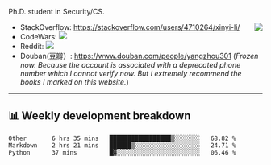 Ph.D. student in Security/CS.

<img align="right" src="https://github-readme-stats.vercel.app/api?username=li-xin-yi&count_private=true&show_icons=true&hide_title=true&theme=tokyonight" />

- StackOverflow: https://stackoverflow.com/users/4710264/xinyi-li/
- CodeWars: [![](https://www.codewars.com/users/xy-li/badges/micro)](https://www.codewars.com/users/xy-li/)
- Reddit: [![](https://img.shields.io/reddit/user-karma/combined/xy-li?style=social)](https://www.reddit.com/user/xy-li/)
- Douban(豆瓣）: https://www.douban.com/people/yangzhou301  (*Frozen now. Because the account is associated with a deprecated phone number which I cannot verify now. But I extremely recommend the books I marked on this website.*)

---

## 📊 Weekly development breakdown

<!--START_SECTION:waka-->
```text
Other       6 hrs 35 mins   █████████████████▒░░░░░░░   68.82 % 
Markdown    2 hrs 21 mins   ██████▒░░░░░░░░░░░░░░░░░░   24.71 % 
Python      37 mins         █▓░░░░░░░░░░░░░░░░░░░░░░░   06.46 % 
```
<!--END_SECTION:waka-->
